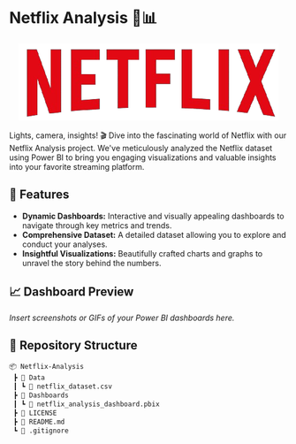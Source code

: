 # Netflix Analysis 🍿📊

<div align="center">
  <img src="https://github.com/Syed-Abid/Netflix-Analysis/blob/main/Netflix%20Logo.png" alt="Netflix Logo">
</div>


Lights, camera, insights! 🎬 Dive into the fascinating world of Netflix with our Netflix Analysis project. We've meticulously analyzed the Netflix dataset using Power BI to bring you engaging visualizations and valuable insights into your favorite streaming platform.

## 🚀 Features

- **Dynamic Dashboards:** Interactive and visually appealing dashboards to navigate through key metrics and trends.
- **Comprehensive Dataset:** A detailed dataset allowing you to explore and conduct your analyses.
- **Insightful Visualizations:** Beautifully crafted charts and graphs to unravel the story behind the numbers.

## 📈 Dashboard Preview

*Insert screenshots or GIFs of your Power BI dashboards here.*

## 📁 Repository Structure

```plaintext
📦 Netflix-Analysis
 ┣ 📂 Data
 ┃ ┗ 📜 netflix_dataset.csv
 ┣ 📂 Dashboards
 ┃ ┗ 📜 netflix_analysis_dashboard.pbix
 ┣ 📜 LICENSE
 ┣ 📜 README.md
 ┗ 📜 .gitignore
